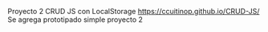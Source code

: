 Proyecto 2 CRUD JS con LocalStorage
https://ccuitinop.github.io/CRUD-JS/
Se agrega prototipado simple proyecto 2
